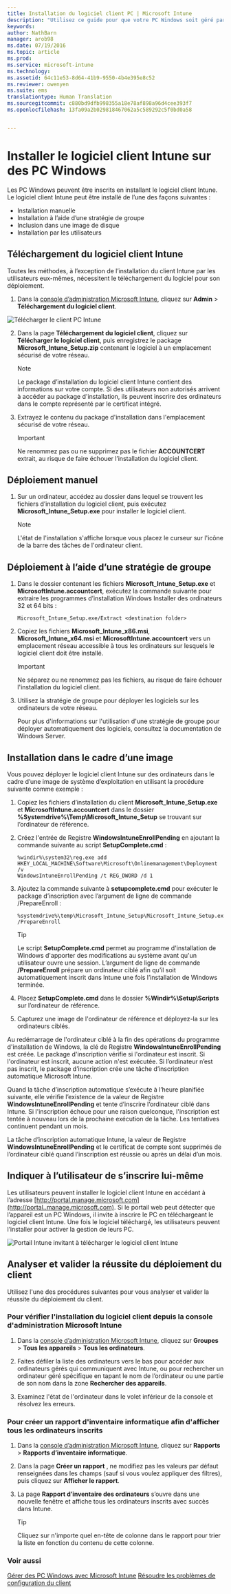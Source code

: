 ```yaml
---
title: Installation du logiciel client PC | Microsoft Intune
description: "Utilisez ce guide pour que votre PC Windows soit géré par le logiciel client Microsoft Intune."
keywords: 
author: NathBarn
manager: arob98
ms.date: 07/19/2016
ms.topic: article
ms.prod: 
ms.service: microsoft-intune
ms.technology: 
ms.assetid: 64c11e53-8d64-41b9-9550-4b4e395e8c52
ms.reviewer: owenyen
ms.suite: ems
translationtype: Human Translation
ms.sourcegitcommit: c880bd9dfb998355a18e78af898a96d4cee393f7
ms.openlocfilehash: 13fa09a2b029818467062a5c589292c5f0bd0a58


---
```


# Installer le logiciel client Intune sur des PC Windows
Les PC Windows peuvent être inscrits en installant le logiciel client Intune. Le logiciel client Intune peut être installé de l’une des façons suivantes :

- Installation manuelle
- Installation à l’aide d’une stratégie de groupe
- Inclusion dans une image de disque
- Installation par les utilisateurs

## Téléchargement du logiciel client Intune

Toutes les méthodes, à l’exception de l’installation du client Intune par les utilisateurs eux-mêmes, nécessitent le téléchargement du logiciel pour son déploiement.

1.  Dans la [console d’administration Microsoft Intune](https://manage.microsoft.com/), cliquez sur **Admin** &gt; **Téléchargement du logiciel client**.

  ![Télécharger le client PC Intune](../media/pc-sa-client-download.png)

2.  Dans la page **Téléchargement du logiciel client**, cliquez sur **Télécharger le logiciel client**, puis enregistrez le package **Microsoft_Intune_Setup.zip** contenant le logiciel à un emplacement sécurisé de votre réseau.

    > [!NOTE]
    > Le package d’installation du logiciel client Intune contient des informations sur votre compte. Si des utilisateurs non autorisés arrivent à accéder au package d'installation, ils peuvent inscrire des ordinateurs dans le compte représenté par le certificat intégré.

3.  Extrayez le contenu du package d'installation dans l'emplacement sécurisé de votre réseau.

    > [!IMPORTANT]
    > Ne renommez pas ou ne supprimez pas le fichier **ACCOUNTCERT** extrait, au risque de faire échouer l’installation du logiciel client.

## Déploiement manuel

1.  Sur un ordinateur, accédez au dossier dans lequel se trouvent les fichiers d’installation du logiciel client, puis exécutez **Microsoft_Intune_Setup.exe** pour installer le logiciel client.

    > [!NOTE]
    > L'état de l'installation s'affiche lorsque vous placez le curseur sur l'icône de la barre des tâches de l'ordinateur client.

## Déploiement à l’aide d’une stratégie de groupe

1.  Dans le dossier contenant les fichiers **Microsoft_Intune_Setup.exe** et **MicrosoftIntune.accountcert**, exécutez la commande suivante pour extraire les programmes d’installation Windows Installer des ordinateurs 32 et 64 bits :

    ```
    Microsoft_Intune_Setup.exe/Extract <destination folder>
    ```

2.  Copiez les fichiers **Microsoft_Intune_x86.msi**, **Microsoft_Intune_x64.msi** et **MicrosoftIntune.accountcert** vers un emplacement réseau accessible à tous les ordinateurs sur lesquels le logiciel client doit être installé.

    > [!IMPORTANT]
    > Ne séparez ou ne renommez pas les fichiers, au risque de faire échouer l'installation du logiciel client.

3.  Utilisez la stratégie de groupe pour déployer les logiciels sur les ordinateurs de votre réseau.

    Pour plus d'informations sur l'utilisation d'une stratégie de groupe pour déployer automatiquement des logiciels, consultez la documentation de Windows Server.

## Installation dans le cadre d’une image
Vous pouvez déployer le logiciel client Intune sur des ordinateurs dans le cadre d’une image de système d’exploitation en utilisant la procédure suivante comme exemple :

1.  Copiez les fichiers d’installation du client **Microsoft_Intune_Setup.exe** et **MicrosoftIntune.accountcert** dans le dossier **%Systemdrive%\Temp\Microsoft_Intune_Setup** se trouvant sur l’ordinateur de référence.

2.  Créez l'entrée de Registre **WindowsIntuneEnrollPending** en ajoutant la commande suivante au script **SetupComplete.cmd** :

    ```
    %windir%\system32\reg.exe add HKEY_LOCAL_MACHINE\Software\Microsoft\Onlinemanagement\Deployment /v
    WindowsIntuneEnrollPending /t REG_DWORD /d 1
    ```

3.  Ajoutez la commande suivante à **setupcomplete.cmd** pour exécuter le package d’inscription avec l’argument de ligne de commande /PrepareEnroll :

    ```
    %systemdrive%\temp\Microsoft_Intune_Setup\Microsoft_Intune_Setup.exe /PrepareEnroll
    ```
    > [!TIP]
    > Le script **SetupComplete.cmd** permet au programme d'installation de Windows d'apporter des modifications au système avant qu'un utilisateur ouvre une session. L’argument de ligne de commande **/PrepareEnroll** prépare un ordinateur ciblé afin qu’il soit automatiquement inscrit dans Intune une fois l’installation de Windows terminée.

4.  Placez **SetupComplete.cmd** dans le dossier **%Windir%\Setup\Scripts** sur l’ordinateur de référence.

5.  Capturez une image de l'ordinateur de référence et déployez-la sur les ordinateurs ciblés.

Au redémarrage de l'ordinateur ciblé à la fin des opérations du programme d'installation de Windows, la clé de Registre **WindowsIntuneEnrollPending** est créée. Le package d'inscription vérifie si l'ordinateur est inscrit. Si l'ordinateur est inscrit, aucune action n'est exécutée. Si l’ordinateur n’est pas inscrit, le package d’inscription crée une tâche d’inscription automatique Microsoft Intune.

Quand la tâche d’inscription automatique s’exécute à l’heure planifiée suivante, elle vérifie l’existence de la valeur de Registre **WindowsIntuneEnrollPending** et tente d’inscrire l’ordinateur ciblé dans Intune. Si l'inscription échoue pour une raison quelconque, l'inscription est tentée à nouveau lors de la prochaine exécution de la tâche. Les tentatives continuent pendant un mois.

La tâche d’inscription automatique Intune, la valeur de Registre **WindowsIntuneEnrollPending** et le certificat de compte sont supprimés de l’ordinateur ciblé quand l’inscription est réussie ou après un délai d’un mois.

## Indiquer à l’utilisateur de s’inscrire lui-même

Les utilisateurs peuvent installer le logiciel client Intune en accédant à l’adresse [http://portal.manage.microsoft.com](http://portal..manage.microsoft.com). Si le portail web peut détecter que l’appareil est un PC Windows, il invite à inscrire le PC en téléchargeant le logiciel client Intune. Une fois le logiciel téléchargé, les utilisateurs peuvent l’installer pour activer la gestion de leurs PC.

![Portail Intune invitant à télécharger le logiciel client Intune](../media/software-client-download.png)

## Analyser et valider la réussite du déploiement du client
Utilisez l'une des procédures suivantes pour vous analyser et valider la réussite du déploiement du client.

### Pour vérifier l'installation du logiciel client depuis la console d'administration Microsoft Intune

1.  Dans la [console d’administration Microsoft Intune](https://manage.microsoft.com/), cliquez sur **Groupes** &gt; **Tous les appareils** &gt; **Tous les ordinateurs**.

2.  Faites défiler la liste des ordinateurs vers le bas pour accéder aux ordinateurs gérés qui communiquent avec Intune, ou pour rechercher un ordinateur géré spécifique en tapant le nom de l’ordinateur ou une partie de son nom dans la zone **Rechercher des appareils**.

3.  Examinez l'état de l'ordinateur dans le volet inférieur de la console et résolvez les erreurs.

### Pour créer un rapport d'inventaire informatique afin d'afficher tous les ordinateurs inscrits

1.  Dans la [console d’administration Microsoft Intune](https://manage.microsoft.com/), cliquez sur **Rapports** &gt; **Rapports d’inventaire informatique**.

2.  Dans la page **Créer un rapport** , ne modifiez pas les valeurs par défaut renseignées dans les champs (sauf si vous voulez appliquer des filtres), puis cliquez sur **Afficher le rapport**.

3.  La page **Rapport d’inventaire des ordinateurs** s’ouvre dans une nouvelle fenêtre et affiche tous les ordinateurs inscrits avec succès dans Intune.

    > [!TIP]
    > Cliquez sur n'importe quel en-tête de colonne dans le rapport pour trier la liste en fonction du contenu de cette colonne.


### Voir aussi
[Gérer des PC Windows avec Microsoft Intune](manage-windows-pcs-with-microsoft-intune.md)
[Résoudre les problèmes de configuration du client](../troubleshoot/troubleshoot-client-setup-in-microsoft-intune.md)



<!--HONumber=Sep16_HO4-->


